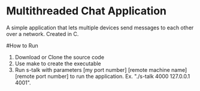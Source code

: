 # Multithreaded Chat Application

A simple application that lets multiple devices send messages to each other over a network. Created in C.

#How to Run

1. Download or Clone the source code
2. Use make to create the executable
3. Run s-talk with parameters [my port number] [remote machine name] [remote port number] to run the application. 
  Ex. "./s-talk 4000 127.0.0.1 4001".
